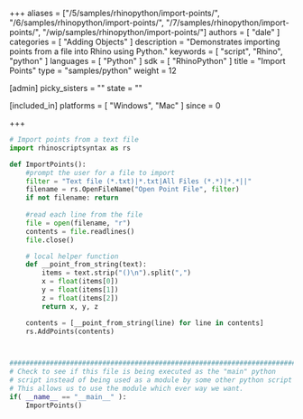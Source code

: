 +++
aliases = ["/5/samples/rhinopython/import-points/", "/6/samples/rhinopython/import-points/", "/7/samples/rhinopython/import-points/", "/wip/samples/rhinopython/import-points/"]
authors = [ "dale" ]
categories = [ "Adding Objects" ]
description = "Demonstrates importing points from a file into Rhino using Python."
keywords = [ "script", "Rhino", "python" ]
languages = [ "Python" ]
sdk = [ "RhinoPython" ]
title = "Import Points"
type = "samples/python"
weight = 12

[admin]
picky_sisters = ""
state = ""

[included_in]
platforms = [ "Windows", "Mac" ]
since = 0

+++

```python
# Import points from a text file
import rhinoscriptsyntax as rs

def ImportPoints():
    #prompt the user for a file to import
    filter = "Text file (*.txt)|*.txt|All Files (*.*)|*.*||"
    filename = rs.OpenFileName("Open Point File", filter)
    if not filename: return
    
    #read each line from the file
    file = open(filename, "r")
    contents = file.readlines()
    file.close()

    # local helper function    
    def __point_from_string(text):
        items = text.strip("()\n").split(",")
        x = float(items[0])
        y = float(items[1])
        z = float(items[2])
        return x, y, z

    contents = [__point_from_string(line) for line in contents]
    rs.AddPoints(contents)



##########################################################################
# Check to see if this file is being executed as the "main" python
# script instead of being used as a module by some other python script
# This allows us to use the module which ever way we want.
if( __name__ == "__main__" ):
    ImportPoints()
```
